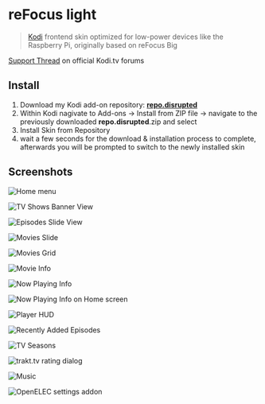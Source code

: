 # reFocus light

> [Kodi](https://github.com/xbmc/xbmc) frontend skin optimized for low-power devices like the Raspberry Pi, originally based on reFocus Big

[Support Thread](https://forum.kodi.tv/showthread.php?tid=184160) on official Kodi.tv forums

## Install

1. Download my Kodi add-on repository: **[repo.disrupted](https://github.com/disrupted/repo.disrupted/releases)**
2. Within Kodi nagivate to Add-ons → Install from ZIP file → navigate to the previously downloaded **repo.disrupted**.zip and select
3. Install Skin from Repository
4. wait a few seconds for the download & installation process to complete, afterwards you will be prompted to switch to the newly installed skin



## Screenshots

![Home menu](screenshots/Home_menu.jpg)

![TV Shows Banner View](screenshots/TV_Shows_Banner_View.jpg)

![Episodes Slide View](screenshots/Episodes_Slide_View.jpg)

![Movies Slide](screenshots/Movies_Slide.jpg)

![Movies Grid](screenshots/Movies_Grid.jpg)

![Movie Info](screenshots/Movie_Info.jpg)

![Now Playing Info](screenshots/Now_Playing_Info.jpg)

![Now Playing Info on Home screen](screenshots/Now_Playing_Info_on_Home_screen.png)

![Player HUD](screenshots/Player_HUD.jpg)

![Recently Added Episodes](screenshots/Recently_Added_Episodes.jpg)

![TV Seasons](screenshots/TV_Seasons.jpg)

![trakt.tv rating dialog](screenshots/trakt_rating_dialog.png)

![Music](screenshots/Music.jpg)

![OpenELEC settings addon](screenshots/OpenELEC_settings_addon.jpg)
